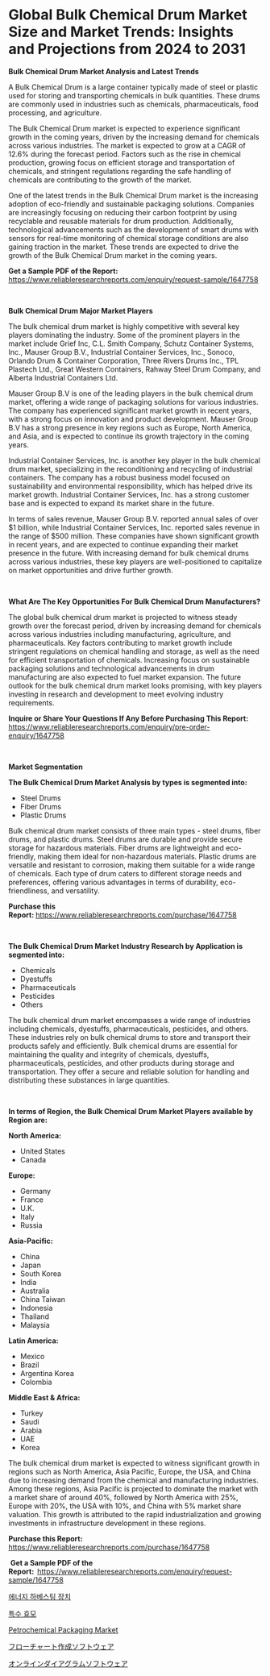 <p><h1>Global Bulk Chemical Drum Market Size and Market Trends: Insights and Projections from 2024 to 2031</h1></p><p><strong>Bulk Chemical Drum Market Analysis and Latest Trends</strong></p>
<p><p>A Bulk Chemical Drum is a large container typically made of steel or plastic used for storing and transporting chemicals in bulk quantities. These drums are commonly used in industries such as chemicals, pharmaceuticals, food processing, and agriculture.</p><p>The Bulk Chemical Drum market is expected to experience significant growth in the coming years, driven by the increasing demand for chemicals across various industries. The market is expected to grow at a CAGR of 12.6% during the forecast period. Factors such as the rise in chemical production, growing focus on efficient storage and transportation of chemicals, and stringent regulations regarding the safe handling of chemicals are contributing to the growth of the market.</p><p>One of the latest trends in the Bulk Chemical Drum market is the increasing adoption of eco-friendly and sustainable packaging solutions. Companies are increasingly focusing on reducing their carbon footprint by using recyclable and reusable materials for drum production. Additionally, technological advancements such as the development of smart drums with sensors for real-time monitoring of chemical storage conditions are also gaining traction in the market. These trends are expected to drive the growth of the Bulk Chemical Drum market in the coming years.</p></p>
<p><strong>Get a Sample PDF of the Report:&nbsp;</strong> <a href="https://www.reliableresearchreports.com/enquiry/request-sample/1647758">https://www.reliableresearchreports.com/enquiry/request-sample/1647758</a></p>
<p>&nbsp;</p>
<p><strong>Bulk Chemical Drum Major Market Players</strong></p>
<p><p>The bulk chemical drum market is highly competitive with several key players dominating the industry. Some of the prominent players in the market include Grief Inc, C.L. Smith Company, Schutz Container Systems, Inc., Mauser Group B.V., Industrial Container Services, Inc., Sonoco, Orlando Drum & Container Corporation, Three Rivers Drums Inc., TPL Plastech Ltd., Great Western Containers, Rahway Steel Drum Company, and Alberta Industrial Containers Ltd.</p><p>Mauser Group B.V is one of the leading players in the bulk chemical drum market, offering a wide range of packaging solutions for various industries. The company has experienced significant market growth in recent years, with a strong focus on innovation and product development. Mauser Group B.V has a strong presence in key regions such as Europe, North America, and Asia, and is expected to continue its growth trajectory in the coming years.</p><p>Industrial Container Services, Inc. is another key player in the bulk chemical drum market, specializing in the reconditioning and recycling of industrial containers. The company has a robust business model focused on sustainability and environmental responsibility, which has helped drive its market growth. Industrial Container Services, Inc. has a strong customer base and is expected to expand its market share in the future.</p><p>In terms of sales revenue, Mauser Group B.V. reported annual sales of over $1 billion, while Industrial Container Services, Inc. reported sales revenue in the range of $500 million. These companies have shown significant growth in recent years, and are expected to continue expanding their market presence in the future. With increasing demand for bulk chemical drums across various industries, these key players are well-positioned to capitalize on market opportunities and drive further growth.</p></p>
<p>&nbsp;</p>
<p><strong>What Are The Key Opportunities For Bulk Chemical Drum Manufacturers?</strong></p>
<p><p>The global bulk chemical drum market is projected to witness steady growth over the forecast period, driven by increasing demand for chemicals across various industries including manufacturing, agriculture, and pharmaceuticals. Key factors contributing to market growth include stringent regulations on chemical handling and storage, as well as the need for efficient transportation of chemicals. Increasing focus on sustainable packaging solutions and technological advancements in drum manufacturing are also expected to fuel market expansion. The future outlook for the bulk chemical drum market looks promising, with key players investing in research and development to meet evolving industry requirements.</p></p>
<p><strong>Inquire or Share Your Questions If Any Before Purchasing This Report:</strong> <a href="https://www.reliableresearchreports.com/enquiry/pre-order-enquiry/1647758">https://www.reliableresearchreports.com/enquiry/pre-order-enquiry/1647758</a></p>
<p>&nbsp;</p>
<p><strong>Market Segmentation</strong></p>
<p><strong>The Bulk Chemical Drum Market Analysis by types is segmented into:</strong></p>
<p><ul><li>Steel Drums</li><li>Fiber Drums</li><li>Plastic Drums</li></ul></p>
<p><p>Bulk chemical drum market consists of three main types - steel drums, fiber drums, and plastic drums. Steel drums are durable and provide secure storage for hazardous materials. Fiber drums are lightweight and eco-friendly, making them ideal for non-hazardous materials. Plastic drums are versatile and resistant to corrosion, making them suitable for a wide range of chemicals. Each type of drum caters to different storage needs and preferences, offering various advantages in terms of durability, eco-friendliness, and versatility.</p></p>
<p><strong>Purchase this Report:&nbsp;</strong><a href="https://www.reliableresearchreports.com/purchase/1647758">https://www.reliableresearchreports.com/purchase/1647758</a></p>
<p>&nbsp;</p>
<p><strong>The Bulk Chemical Drum Market Industry Research by Application is segmented into:</strong></p>
<p><ul><li>Chemicals</li><li>Dyestuffs</li><li>Pharmaceuticals</li><li>Pesticides</li><li>Others</li></ul></p>
<p><p>The bulk chemical drum market encompasses a wide range of industries including chemicals, dyestuffs, pharmaceuticals, pesticides, and others. These industries rely on bulk chemical drums to store and transport their products safely and efficiently. Bulk chemical drums are essential for maintaining the quality and integrity of chemicals, dyestuffs, pharmaceuticals, pesticides, and other products during storage and transportation. They offer a secure and reliable solution for handling and distributing these substances in large quantities.</p></p>
<p>&nbsp;</p>
<p><strong>In terms of Region, the Bulk Chemical Drum Market Players available by Region are:</strong></p>
<p>
    <p> <strong> North America: </strong>
        <ul>
            <li>United States</li>
            <li>Canada</li>
        </ul>
        </p> 
    <p> <strong> Europe: </strong>
        <ul>
            <li>Germany</li>
            <li>France</li>
            <li>U.K.</li>
            <li>Italy</li>
            <li>Russia</li>
        </ul>
        </p> 
    <p> <strong> Asia-Pacific: </strong>
        <ul>
            <li>China</li>
            <li>Japan</li>
            <li>South Korea</li>
            <li>India</li>
            <li>Australia</li>
            <li>China Taiwan</li>
            <li>Indonesia</li>
            <li>Thailand</li>
            <li>Malaysia</li>
        </ul>
        </p> 
    <p> <strong> Latin America: </strong>
        <ul>
            <li>Mexico</li>
            <li>Brazil</li>
            <li>Argentina Korea</li>
            <li>Colombia</li>
        </ul>
        </p> 
    <p> <strong> Middle East & Africa: </strong>
        <ul>
            <li>Turkey</li>
            <li>Saudi</li>
            <li>Arabia</li>
            <li>UAE</li>
            <li>Korea</li>
        </ul>
    </p>
    </p>
<p><p>The bulk chemical drum market is expected to witness significant growth in regions such as North America, Asia Pacific, Europe, the USA, and China due to increasing demand from the chemical and manufacturing industries. Among these regions, Asia Pacific is projected to dominate the market with a market share of around 40%, followed by North America with 25%, Europe with 20%, the USA with 10%, and China with 5% market share valuation. This growth is attributed to the rapid industrialization and growing investments in infrastructure development in these regions.</p></p>
<p><strong>Purchase this Report: </strong><a href="https://www.reliableresearchreports.com/purchase/1647758">https://www.reliableresearchreports.com/purchase/1647758</a></p>
<p>&nbsp;<strong>Get a Sample PDF of the Report:&nbsp;&nbsp;</strong><a href="https://www.reliableresearchreports.com/enquiry/request-sample/1647758">https://www.reliableresearchreports.com/enquiry/request-sample/1647758</a></p>
<p><strong></strong></p>
<p><p><a href="https://medium.com/@danielneavesallisons03mba/%EC%97%90%EB%84%88%EC%A7%80-%EC%88%98%ED%99%95-%EC%9E%A5%EC%B9%98-%EC%8B%9C%EC%9E%A5-%EA%B7%9C%EB%AA%A8%EB%8A%94-%EA%B8%80%EB%A1%9C%EB%B2%8C-%EC%82%B0%EC%97%85%EC%97%90%EC%84%9C-%EC%B5%9C%EC%83%81%EC%9D%98-%EB%A7%88%EC%BC%80%ED%8C%85-%EC%B1%84%EB%84%90%EC%9D%84-%EB%93%9C%EB%9F%AC%EB%83%85%EB%8B%88%EB%8B%A4-4343b32e3adb">에너지 하베스팅 장치</a></p><p><a href="https://medium.com/@danielneavesallisons03mba/%ED%8A%B9%EC%88%98-%ED%9A%A8%EB%AA%A8-%EC%8B%9C%EC%9E%A5-%EB%B6%84%EC%84%9D-%EA%B8%80%EB%A1%9C%EB%B2%8C-%EC%82%B0%EC%97%85-%EC%A0%84%EB%A7%9D%EA%B3%BC-%EC%A0%84%EB%A7%9D-2024%EB%85%84%EB%B6%80%ED%84%B0-2031%EB%85%84-8b11f1496011">특수 효모</a></p><p><a href="https://github.com/moyahfrancoestellec51j635wcx/Market-Research-Report-List-1/blob/main/petrochemical-packaging-market.md">Petrochemical Packaging Market</a></p><p><a href="https://medium.com/@dathomson6534/%E3%83%95%E3%83%AD%E3%83%BC%E3%83%81%E3%83%A3%E3%83%BC%E3%83%88%E4%BD%9C%E6%88%90%E3%82%BD%E3%83%95%E3%83%88%E3%82%A6%E3%82%A7%E3%82%A2%E5%B8%82%E5%A0%B4%E3%81%AF-%E5%B8%82%E5%A0%B4%E3%82%B7%E3%82%A7%E3%82%A2-%E3%82%B5%E3%82%A4%E3%82%BA-%E3%81%8A%E3%82%88%E3%81%B32031%E5%B9%B4%E3%81%BE%E3%81%A7%E3%81%AE%E4%BA%88%E6%B8%AC%E3%81%AB%E7%84%A6%E7%82%B9%E3%82%92%E5%BD%93%E3%81%A6%E3%81%A6%E3%81%84%E3%81%BE%E3%81%99-31f6e58cdb3f">フローチャート作成ソフトウェア</a></p><p><a href="https://medium.com/@dathomson6534/%E3%82%AA%E3%83%B3%E3%83%A9%E3%82%A4%E3%83%B3%E3%83%80%E3%82%A4%E3%82%A2%E3%82%B0%E3%83%A9%E3%83%A0%E3%82%BD%E3%83%95%E3%83%88%E3%82%A6%E3%82%A7%E3%82%A2%E5%B8%82%E5%A0%B4-%E5%B8%82%E5%A0%B4cagr-%E5%B8%82%E5%A0%B4%E5%8B%95%E5%90%91-%E6%88%90%E9%95%B7%E6%88%A6%E7%95%A5%E3%81%AB%E9%96%A2%E3%81%99%E3%82%8B%E3%82%A4%E3%83%B3%E3%82%B5%E3%82%A4%E3%83%88-17ed2970a393">オンラインダイアグラムソフトウェア</a></p></p>